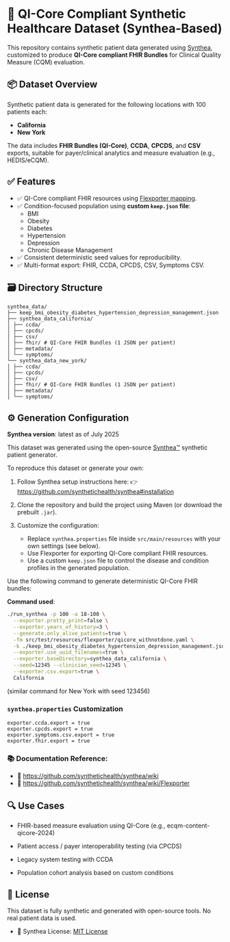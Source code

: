 # 🏥 QI-Core Compliant Synthetic Healthcare Dataset (Synthea-Based)

This repository contains synthetic patient data generated using [Synthea](https://github.com/synthetichealth/synthea), customized to produce **QI-Core compliant FHIR Bundles** for Clinical Quality Measure (CQM) evaluation.

## 📦 Dataset Overview

Synthetic patient data is generated for the following locations with 100 patients each:

- **California**
- **New York**

The data includes **FHIR Bundles (QI-Core)**, **CCDA**, **CPCDS**, and **CSV** exports, suitable for payer/clinical analytics and measure evaluation (e.g., HEDIS/eCQM).

## ✅ Features

- ✅ QI-Core compliant FHIR resources using [Flexporter mapping](https://github.com/synthetichealth/synthea/wiki/Flexporter).
- ✅ Condition-focused population using **custom `keep.json` file**:
  - BMI
  - Obesity
  - Diabetes
  - Hypertension
  - Depression
  - Chronic Disease Management
- ✅ Consistent deterministic seed values for reproducibility.
- ✅ Multi-format export: FHIR, CCDA, CPCDS, CSV, Symptoms CSV.

## 🗃 Directory Structure

```
synthea_data/
├── keep_bmi_obesity_diabetes_hypertension_depression_management.json
├── synthea_data_california/
│ ├── ccda/
│ ├── cpcds/
│ ├── csv/
│ ├── fhir/ # QI-Core FHIR Bundles (1 JSON per patient)
│ ├── metadata/
│ └── symptoms/
└── synthea_data_new_york/
│ ├── ccda/
│ ├── cpcds/
│ ├── csv/
│ ├── fhir/ # QI-Core FHIR Bundles (1 JSON per patient)
│ ├── metadata/
│ └── symptoms/
```

## ⚙️ Generation Configuration

**Synthea version**: latest as of July 2025

This dataset was generated using the open-source [Synthea™](https://github.com/synthetichealth/synthea) synthetic patient generator.

To reproduce this dataset or generate your own:

1. Follow Synthea setup instructions here:
   👉 https://github.com/synthetichealth/synthea#installation

2. Clone the repository and build the project using Maven (or download the prebuilt `.jar`).

3. Customize the configuration:
   - Replace `synthea.properties` file inside `src/main/resources` with your own settings (see below).
   - Use Flexporter for exporting QI-Core compliant FHIR resources.
   - Use a custom `keep.json` file to control the disease and condition profiles in the generated population.

Use the following command to generate deterministic QI-Core FHIR bundles:

**Command used**:

```bash
./run_synthea -p 100 -a 18-100 \
  --exporter.pretty_print=false \
  --exporter.years_of_history=3 \
  --generate.only_alive_patients=true \
  -fm src/test/resources/flexporter/qicore_withnotdone.yaml \
  -k ./keep_bmi_obesity_diabetes_hypertension_depression_management.json \
  --exporter.use_uuid_filenames=true \
  --exporter.baseDirectory=synthea_data_california \
  --seed=12345 --clinician_seed=12345 \
  --exporter.csv.export=true \
  California
```

(similar command for New York with seed 123456)

### `synthea.properties` Customization

```properties
exporter.ccda.export = true
exporter.cpcds.export = true
exporter.symptoms.csv.export = true
exporter.fhir.export = true
```

### 📚 Documentation Reference:

- 🔗 https://github.com/synthetichealth/synthea/wiki
- 🔗 https://github.com/synthetichealth/synthea/wiki/Flexporter

## 🔍 Use Cases

- FHIR-based measure evaluation using QI-Core (e.g., ecqm-content-qicore-2024)

- Patient access / payer interoperability testing (via CPCDS)

- Legacy system testing with CCDA

- Population cohort analysis based on custom conditions

## 📜 License

This dataset is fully synthetic and generated with open-source tools. No real patient data is used.

- 🔗 Synthea License: [MIT License](https://github.com/synthetichealth/synthea/blob/master/LICENSE)
